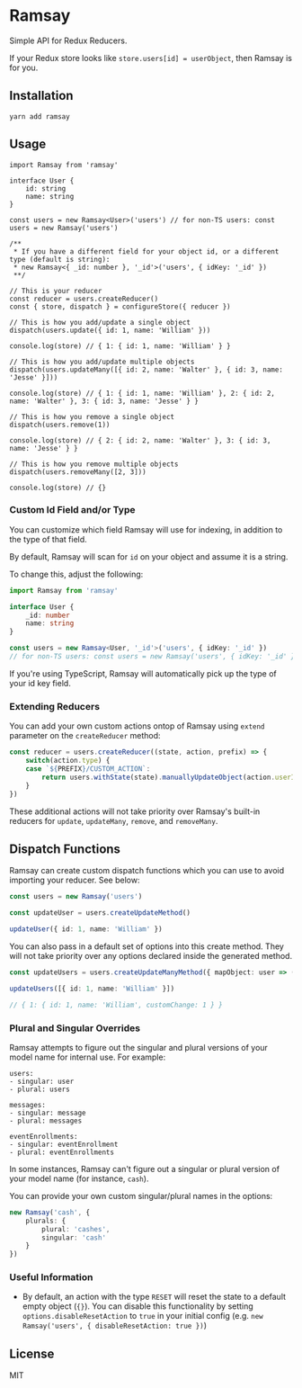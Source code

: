 # Ramsay
Simple API for Redux Reducers.

If your Redux store looks like `store.users[id] = userObject`, then Ramsay is for you.

## Installation
```
yarn add ramsay
```

## Usage
```tsx
import Ramsay from 'ramsay'

interface User {
	id: string
	name: string
}

const users = new Ramsay<User>('users') // for non-TS users: const users = new Ramsay('users')

/**
 * If you have a different field for your object id, or a different type (default is string):
 * new Ramsay<{ _id: number }, '_id'>('users', { idKey: '_id' })
 **/

// This is your reducer
const reducer = users.createReducer()
const { store, dispatch } = configureStore({ reducer })

// This is how you add/update a single object
dispatch(users.update({ id: 1, name: 'William' }))

console.log(store) // { 1: { id: 1, name: 'William' } }

// This is how you add/update multiple objects
dispatch(users.updateMany([{ id: 2, name: 'Walter' }, { id: 3, name: 'Jesse' }]))

console.log(store) // { 1: { id: 1, name: 'William' }, 2: { id: 2, name: 'Walter' }, 3: { id: 3, name: 'Jesse' } }

// This is how you remove a single object
dispatch(users.remove(1))

console.log(store) // { 2: { id: 2, name: 'Walter' }, 3: { id: 3, name: 'Jesse' } }

// This is how you remove multiple objects
dispatch(users.removeMany([2, 3]))

console.log(store) // {}
```

### Custom Id Field and/or Type
You can customize which field Ramsay will use for indexing, in addition to the type of that field.

By default, Ramsay will scan for `id` on your object and assume it is a string.

To change this, adjust the following:
```ts
import Ramsay from 'ramsay'

interface User {
	_id: number
	name: string
}

const users = new Ramsay<User, '_id'>('users', { idKey: '_id' })
// for non-TS users: const users = new Ramsay('users', { idKey: '_id' })
```

If you're using TypeScript, Ramsay will automatically pick up the type of your id key field.

### Extending Reducers
You can add your own custom actions ontop of Ramsay using `extend` parameter on the `createReducer` method:
```ts
const reducer = users.createReducer((state, action, prefix) => {
	switch(action.type) {
	case `${PREFIX}/CUSTOM_ACTION`:
		return users.withState(state).manuallyUpdateObject(action.userId, oldUser => ({ counter: oldUser.counter + 1 }))
	}
})
```

These additional actions will not take priority over Ramsay's built-in reducers for `update`, `updateMany`, `remove`, and `removeMany`.

## Dispatch Functions
Ramsay can create custom dispatch functions which you can use to avoid importing your reducer. See below:
```ts
const users = new Ramsay('users')

const updateUser = users.createUpdateMethod()

updateUser({ id: 1, name: 'William' })
```

You can also pass in a default set of options into this create method. They will not take priority over any options declared inside the generated method.

```ts
const updateUsers = users.createUpdateManyMethod({ mapObject: user => ({ ...user, customChange: 1 }) })

updateUsers([{ id: 1, name: 'William' }])

// { 1: { id: 1, name: 'William', customChange: 1 } }
```

### Plural and Singular Overrides
Ramsay attempts to figure out the singular and plural versions of your model name for internal use. For example:
```
users:
- singular: user
- plural: users

messages:
- singular: message
- plural: messages

eventEnrollments:
- singular: eventEnrollment
- plural: eventEnrollments
```

In some instances, Ramsay can't figure out a singular or plural version of your model name (for instance, `cash`).

You can provide your own custom singular/plural names in the options:
```ts
new Ramsay('cash', {
	plurals: {
		plural: 'cashes',
		singular: 'cash'
	}
})
```

### Useful Information
* By default, an action with the type `RESET` will reset the state to a default empty object (`{}`). You can disable this functionality by setting `options.disableResetAction` to `true` in your initial config (e.g. `new Ramsay('users', { disableResetAction: true })`)

## License
MIT
